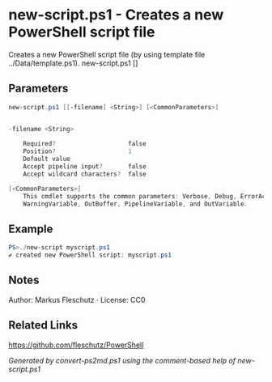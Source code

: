 # new-script.ps1 - Creates a new PowerShell script file

Creates a new PowerShell script file (by using template file ../Data/template.ps1).
new-script.ps1 [<filename>]

## Parameters
```powershell
new-script.ps1 [[-filename] <String>] [<CommonParameters>]


-filename <String>
    
    Required?                    false
    Position?                    1
    Default value                
    Accept pipeline input?       false
    Accept wildcard characters?  false

[<CommonParameters>]
    This cmdlet supports the common parameters: Verbose, Debug, ErrorAction, ErrorVariable, WarningAction, 
    WarningVariable, OutBuffer, PipelineVariable, and OutVariable.
```

## Example
```powershell
PS>./new-script myscript.ps1
✔️ created new PowerShell script: myscript.ps1
```


## Notes
Author: Markus Fleschutz · License: CC0

## Related Links
https://github.com/fleschutz/PowerShell

*Generated by convert-ps2md.ps1 using the comment-based help of new-script.ps1*
